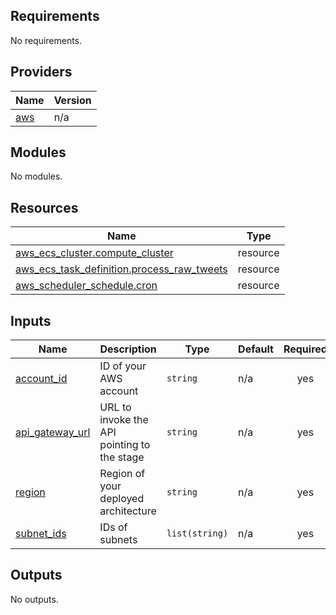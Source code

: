 <!-- BEGIN_TF_DOCS -->
## Requirements

No requirements.

## Providers

| Name | Version |
|------|---------|
| <a name="provider_aws"></a> [aws](#provider\_aws) | n/a |

## Modules

No modules.

## Resources

| Name | Type |
|------|------|
| [aws_ecs_cluster.compute_cluster](https://registry.terraform.io/providers/hashicorp/aws/latest/docs/resources/ecs_cluster) | resource |
| [aws_ecs_task_definition.process_raw_tweets](https://registry.terraform.io/providers/hashicorp/aws/latest/docs/resources/ecs_task_definition) | resource |
| [aws_scheduler_schedule.cron](https://registry.terraform.io/providers/hashicorp/aws/latest/docs/resources/scheduler_schedule) | resource |

## Inputs

| Name | Description | Type | Default | Required |
|------|-------------|------|---------|:--------:|
| <a name="input_account_id"></a> [account\_id](#input\_account\_id) | ID of your AWS account | `string` | n/a | yes |
| <a name="input_api_gateway_url"></a> [api\_gateway\_url](#input\_api\_gateway\_url) | URL to invoke the API pointing to the stage | `string` | n/a | yes |
| <a name="input_region"></a> [region](#input\_region) | Region of your deployed architecture | `string` | n/a | yes |
| <a name="input_subnet_ids"></a> [subnet\_ids](#input\_subnet\_ids) | IDs of subnets | `list(string)` | n/a | yes |

## Outputs

No outputs.
<!-- END_TF_DOCS -->